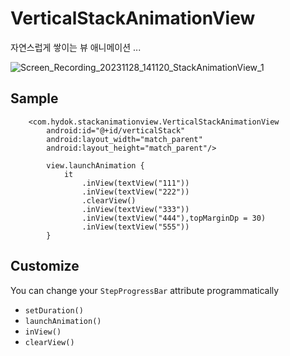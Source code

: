 # VerticalStackAnimationView
자연스럽게 쌓이는 뷰 애니메이션 ...

![Screen_Recording_20231128_141120_StackAnimationView_1](https://github.com/hydok/StackAnimationView/assets/26853549/1223550d-6973-44d5-b41a-cebe43da1999)


## Sample
```code
    <com.hydok.stackanimationview.VerticalStackAnimationView
        android:id="@+id/verticalStack"
        android:layout_width="match_parent"
        android:layout_height="match_parent"/>
```


```code
        view.launchAnimation {
            it
                .inView(textView("111"))
                .inView(textView("222"))
                .clearView()
                .inView(textView("333"))
                .inView(textView("444"),topMarginDp = 30)
                .inView(textView("555"))
        }
```


## Customize
You can change your `StepProgressBar` attribute programmatically
- `setDuration()`
- `launchAnimation()`
- `inView()`
- `clearView()`

